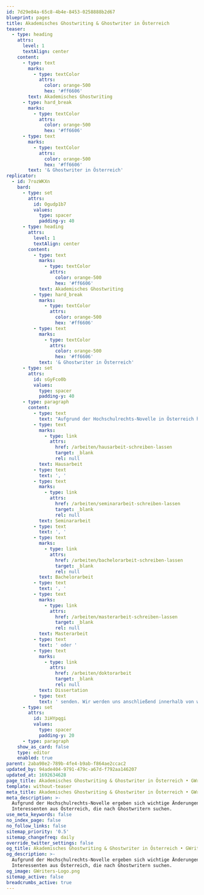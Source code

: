```yaml
---
id: 7d29e84a-65c8-4b4e-8453-0258888b2d67
blueprint: pages
title: Akademisches Ghostwriting & Ghostwriter in Österreich
teaser:
  - type: heading
    attrs:
      level: 1
      textAlign: center
    content:
      - type: text
        marks:
          - type: textColor
            attrs:
              color: orange-500
              hex: '#ff6606'
        text: Akademisches Ghostwriting
      - type: hard_break
        marks:
          - type: textColor
            attrs:
              color: orange-500
              hex: '#ff6606'
      - type: text
        marks:
          - type: textColor
            attrs:
              color: orange-500
              hex: '#ff6606'
        text: '& Ghostwriter in Österreich'
replicator:
  - id: 7rozWKXn
    bard:
      - type: set
        attrs:
          id: Ogudp1b7
          values:
            type: spacer
            padding-y: 40
      - type: heading
        attrs:
          level: 1
          textAlign: center
        content:
          - type: text
            marks:
              - type: textColor
                attrs:
                  color: orange-500
                  hex: '#ff6606'
            text: Akademisches Ghostwriting
          - type: hard_break
            marks:
              - type: textColor
                attrs:
                  color: orange-500
                  hex: '#ff6606'
          - type: text
            marks:
              - type: textColor
                attrs:
                  color: orange-500
                  hex: '#ff6606'
            text: '& Ghostwriter in Österreich'
      - type: set
        attrs:
          id: sGyFco0b
          values:
            type: spacer
            padding-y: 40
      - type: paragraph
        content:
          - type: text
            text: "Aufgrund der Hochschulrechts-Novelle in Österreich hat sich die Unternehmensführung von GWriters dazu entschieden, den gesamten österreichischen Markt in Zukunft nicht mehr zu bedienen. Der zentrale Beweggrund hierfür ist, dass GWriters sich stets an gesetzliche Vorgaben gehalten hat und dies auch beibehalten wird. In der Folge bedeutet dies, dass ab sofort Vertragsschlüsse mit oder für Kunden mit Wohnsitz in Österreich abgelehnt werden. Dies gilt auch unabhängig vom Wohnsitz für alle, die an österreichischen Universitäten,\_Fachhochschulen oder Schulen eingeschrieben sind. Wenn dies nicht auf Sie zutrifft, dann können Sie uns gerne mit einem Klick auf den nachfolgenden Button eine unverbindliche Anfrage für die Erstellung einer Mustervorlage für Ihre "
          - type: text
            marks:
              - type: link
                attrs:
                  href: /arbeiten/hausarbeit-schreiben-lassen
                  target: _blank
                  rel: null
            text: Hausarbeit
          - type: text
            text: ', '
          - type: text
            marks:
              - type: link
                attrs:
                  href: /arbeiten/seminararbeit-schreiben-lassen
                  target: _blank
                  rel: null
            text: Seminararbeit
          - type: text
            text: ', '
          - type: text
            marks:
              - type: link
                attrs:
                  href: /arbeiten/bachelorarbeit-schreiben-lassen
                  target: _blank
                  rel: null
            text: Bachelorarbeit
          - type: text
            text: ', '
          - type: text
            marks:
              - type: link
                attrs:
                  href: /arbeiten/masterarbeit-schreiben-lassen
                  target: _blank
                  rel: null
            text: Masterarbeit
          - type: text
            text: ' oder '
          - type: text
            marks:
              - type: link
                attrs:
                  href: /arbeiten/doktorarbeit
                  target: _blank
                  rel: null
            text: Dissertation
          - type: text
            text: ' senden. Wir werden uns anschließend innerhalb von wenigen Stunden bei Ihnen zurückmelden.'
      - type: set
        attrs:
          id: 3iHYpqgi
          values:
            type: spacer
            padding-y: 20
      - type: paragraph
    show_as_card: false
    type: editor
    enabled: true
parent: 2aba98e2-789b-4fe4-b9ab-f864ae2ccac2
updated_by: 94ade404-9791-479c-a67d-f792aa146207
updated_at: 1692634628
page_title: Akademisches Ghostwriting & Ghostwriter in Österreich • GWriters.de
template: without-teaser
meta_title: Akademisches Ghostwriting & Ghostwriter in Österreich • GWriters.de
meta_description: >-
  Aufgrund der Hochschulrechts-Novelle ergeben sich wichtige Änderungen für
  Interessenten aus Österreich, die nach Ghostwritern suchen.
use_meta_keywords: false
no_index_page: false
no_follow_links: false
sitemap_priority: '0.5'
sitemap_changefreq: daily
override_twitter_settings: false
og_title: Akademisches Ghostwriting & Ghostwriter in Österreich • GWriters.de
og_description: >-
  Aufgrund der Hochschulrechts-Novelle ergeben sich wichtige Änderungen für
  Interessenten aus Österreich, die nach Ghostwritern suchen.
og_image: GWriters-Logo.png
sitemap_active: false
breadcrumbs_active: true
---
```


